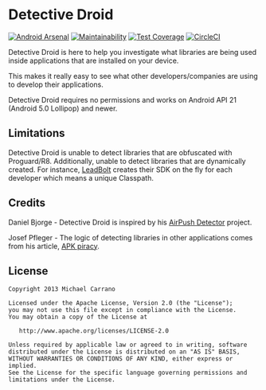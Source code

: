 # Detective Droid 
[![Android Arsenal](https://img.shields.io/badge/Android%20Arsenal-detective--droid-brightgreen.svg?style=flat)](https://android-arsenal.com/details/1/898) [![Maintainability](https://api.codeclimate.com/v1/badges/4dae723e17c6fadb28a9/maintainability)](https://codeclimate.com/github/michaelcarrano/detective-droid/maintainability) [![Test Coverage](https://api.codeclimate.com/v1/badges/4dae723e17c6fadb28a9/test_coverage)](https://codeclimate.com/github/michaelcarrano/detective-droid/test_coverage) [![CircleCI](https://circleci.com/gh/michaelcarrano/detective-droid/tree/develop.svg?style=svg)](https://circleci.com/gh/michaelcarrano/detective-droid/tree/develop)

Detective Droid is here to help you investigate what libraries are being used inside applications that are installed on your device.

This makes it really easy to see what other developers/companies are using to develop their applications.

Detective Droid requires no permissions and works on Android API 21 (Android 5.0 Lollipop) and newer.


## Limitations
Detective Droid is unable to detect libraries that are obfuscated with Proguard/R8. Additionally, unable to detect libraries that are dynamically created. For instance, [LeadBolt](http://leadbolt.com) creates their SDK on the fly for each developer which means a unique Classpath.


## Credits
Daniel Bjorge - Detective Droid is inspired by his [AirPush Detector](https://github.com/dbjorge/AirPush-Detector) project.

Josef Pfleger - The logic of detecting libraries in other applications comes from his article, [APK piracy](http://www-jo.se/f.pfleger/apk-piracy).


## License


    Copyright 2013 Michael Carrano

    Licensed under the Apache License, Version 2.0 (the "License");
    you may not use this file except in compliance with the License.
    You may obtain a copy of the License at

       http://www.apache.org/licenses/LICENSE-2.0

    Unless required by applicable law or agreed to in writing, software
    distributed under the License is distributed on an "AS IS" BASIS,
    WITHOUT WARRANTIES OR CONDITIONS OF ANY KIND, either express or implied.
    See the License for the specific language governing permissions and
    limitations under the License.
